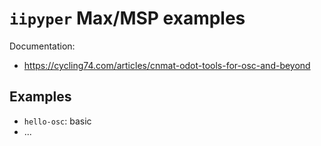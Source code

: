 # `iipyper` Max/MSP examples

Documentation:
- https://cycling74.com/articles/cnmat-odot-tools-for-osc-and-beyond

## Examples
- `hello-osc`: basic 
- ...
